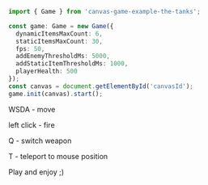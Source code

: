 ```typescript
import { Game } from 'canvas-game-example-the-tanks';

const game: Game = new Game({
  dynamicItemsMaxCount: 6,
  staticItemsMaxCount: 30,
  fps: 50,
  addEnemyThresholdMs: 5000,
  addStaticItemThresholdMs: 1000,
  playerHealth: 500
});
const canvas = document.getElementById('canvasId');
game.init(canvas).start();

```

WSDA - move

left click - fire

Q - switch weapon

T - teleport to mouse position

Play and enjoy ;)
